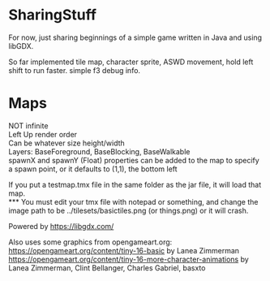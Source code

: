 # SharingStuff
For now, just sharing beginnings of a simple game written in Java and using libGDX.  
  
So far implemented tile map, character sprite, ASWD movement, hold left shift to run faster. simple f3 debug info.  
  
# Maps  
NOT infinite  
Left Up render order  
Can be whatever size height/width  
Layers: BaseForeground, BaseBlocking, BaseWalkable  
spawnX and spawnY (Float) properties can be added to the map to specify a spawn point, or it defaults to (1,1), the bottom left
  
If you put a testmap.tmx file in the same folder as the jar file, it will load that map.  
*** You must edit your tmx file with notepad or something, and change the image path to be ../tilesets/basictiles.png (or things.png) or it will crash.




Powered by https://libgdx.com/  
  
Also uses some graphics from opengameart.org:  
https://opengameart.org/content/tiny-16-basic by Lanea Zimmerman  
https://opengameart.org/content/tiny-16-more-character-animations by Lanea Zimmerman, Clint Bellanger, Charles Gabriel, basxto  
